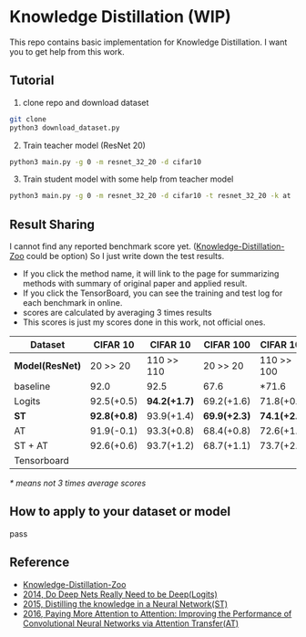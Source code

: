 # Knowledge Distillation (WIP)
This repo contains basic implementation for Knowledge Distillation. I want you to get help from this work.

## Tutorial

1. clone repo and download dataset

```bash
git clone
python3 download_dataset.py
```

2. Train teacher model (ResNet 20)

```bash
python3 main.py -g 0 -m resnet_32_20 -d cifar10
```

3. Train student model with some help from teacher model

```bash
python3 main.py -g 0 -m resnet_32_20 -d cifar10 -t resnet_32_20 -k at
```



## Result Sharing

I cannot find any reported benchmark score yet. ([Knowledge-Distillation-Zoo](https://github.com/AberHu/Knowledge-Distillation-Zoo) could be option) So I just write down the test results. 

- If you click the method name, it will link to the page for summarizing methods with summary of original paper and applied result. 
- If you click the TensorBoard, you can see the training and test log for each benchmark in online.
- scores are calculated by averaging 3 times results
- This scores is just my scores done in this work, not official ones.

| Dataset           | CIFAR 10       | CIFAR 10       | CIFAR 100      | CIFAR 100      | avg            |
| ----------------- | -------------- | -------------- | -------------- | -------------- | -------------- |
| **Model(ResNet)** | 20 >> 20       | 110 >> 110     | 20 >> 20       | 110 >> 100     |                |
| baseline          | 92.0           | 92.5           | 67.6           | *71.6          | 80.9           |
| Logits            | 92.5(+0.5)     | **94.2(+1.7)** | 69.2(+1.6)     | 71.8(+0.2)     | 81.9(+1.0)     |
| **ST**            | **92.8(+0.8)** | 93.9(+1.4)     | **69.9(+2.3)** | **74.1(+2.5)** | **82.7(+1.8)** |
| AT                | 91.9(-0.1)     | 93.3(+0.8)     | 68.4(+0.8)     | 72.6(+1.0)     | 81.55(+0.65)   |
| ST + AT           | 92.6(+0.6)     | 93.7(+1.2)     | 68.7(+1.1)     | 73.7(+2.1)     | 82.2(+1.5)     |
| Tensorboard       |                |                |                |                |                |

*\* means not 3 times average scores*

## How to apply to your dataset or model

pass



## Reference

- [Knowledge-Distillation-Zoo](https://github.com/AberHu/Knowledge-Distillation-Zoo)
- [2014, Do Deep Nets Really Need to be Deep(Logits)](https://arxiv.org/abs/1312.6184)
- [2015, Distilling the knowledge in a Neural Network(ST)](https://arxiv.org/abs/1503.02531)
- [2016, Paying More Attention to Attention: Improving the Performance of Convolutional Neural Networks via Attention Transfer(AT)](https://arxiv.org/abs/1612.03928)

